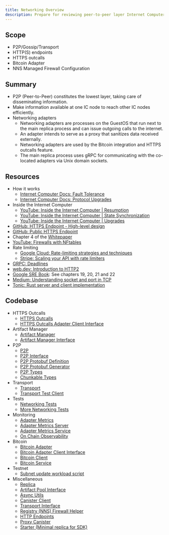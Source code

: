 ```yaml
---
title: Networking Overview
description: Prepare for reviewing peer-to-peer layer Internet Computer Protocol replica upgrades
---
```


## Scope

- P2P/Gossip/Transport
- HTTP(S) endpoints
- HTTPS outcalls
- Bitcoin Adapter
- NNS Managed Firewall Configuration

## Summary

- P2P (Peer-to-Peer) constitutes the lowest layer, taking care of disseminating information.
- Make information available at one IC node to reach other IC nodes efficiently.
- Networking adapters
  - Networking adapters are processes on the GuestOS that run next to the main replica process and can issue outgoing calls to the internet.
  - An adapter intends to serve as a proxy that sanitizes data received externally.
  - Networking adapters are used by the Bitcoin integration and HTTPS outcalls feature.
  - The main replica process uses gRPC for communicating with the co-located adapters via Unix domain sockets.

## Resources

- How it works
  - [Internet Computer Docs: Fault Tolerance](https://internetcomputer.org/how-it-works/fault-tolerance/)
  - [Internet Computer Docs: Protocol Upgrades](https://internetcomputer.org/how-it-works/upgrades/)
- Inside the Internet Computer
  - [YouTube: Inside the Internet Computer | Resumption](https://www.youtube.com/watch?v=H7HCqonSMFU)
  - [YouTube: Inside the Internet Computer | State Synchronization](https://www.youtube.com/watch?v=WaNJINjGleg)
  - [YouTube: Inside the Internet Computer | Upgrades](https://www.youtube.com/watch?v=mPjiO2bk2lI)
- [GitHub: HTTPS Endpoint - High-level design](https://github.com/dfinity/ic/tree/master/rs/http_endpoints)
- [GitHub: Public HTTPS Endpoint](https://github.com/dfinity/ic/tree/master/rs/http_endpoints/public)
- Chapter 4 of the [Whitepaper](https://internetcomputer.org/whitepaper.pdf)
- [YouTube: Firewalls with NFtables](https://www.youtube.com/watch?v=EGKhIljDPCw)
- Rate limiting
  - [Google Cloud: Rate-limiting strategies and techniques](https://cloud.google.com/architecture/rate-limiting-strategies-techniques)
  - [Stripe: Scaling your API with rate limiters](https://stripe.com/blog/rate-limiters)
- [GRPC: Deadlines](https://grpc.io/blog/deadlines/)
- [web.dev: Introduction to HTTP2](https://web.dev/performance-http2/)
- [Google SRE Book](https://sre.google/sre-book/table-of-contents/): See chapters 19, 20, 21 and 22
- [Medium: Understanding socket and port in TCP](https://medium.com/fantageek/understanding-socket-and-port-in-tcp-2213dc2e9b0c)
- [Tonic: Rust server and client implementation](https://docs.rs/tonic/latest/tonic/transport/index.html)

## Codebase

- HTTPS Outcalls
  - [HTTPS Outcalls](https://github.com/dfinity/ic/tree/master/rs/https_outcalls)
  - [HTTPS Outcalls Adapter Client Interface](https://github.com/dfinity/ic/tree/master/rs/interfaces/https_outcalls_adapter_client)
- Artifact Manager
  - [Artifact Manager](https://github.com/dfinity/ic/tree/master/rs/artifact_manager)
  - [Artifact Manager Interface](https://github.com/dfinity/ic/blob/master/rs/interfaces/src/artifact_manager.rs)
- P2P
  - [P2P](https://github.com/dfinity/ic/tree/master/rs/p2p)
  - [P2P Interface](https://github.com/dfinity/ic/tree/master/rs/interfaces/p2p)
  - [P2P Protobuf Definition](https://github.com/dfinity/ic/tree/master/rs/protobuf/def/p2p)
  - [P2P Protobuf Generator](https://github.com/dfinity/ic/tree/master/rs/protobuf/src/gen/p2p)
  - [P2P Types](https://github.com/dfinity/ic/blob/master/rs/types/types/src/p2p.rs)
  - [Chunkable Types](https://github.com/dfinity/ic/blob/master/rs/types/types/src/chunkable.rs)
- Transport
  - [Transport](https://github.com/dfinity/ic/tree/master/rs/transport)
  - [Transport Test Client](https://github.com/dfinity/ic/tree/master/rs/transport_test_client)
- Tests
  - [Networking Tests](https://github.com/dfinity/ic/tree/master/rs/tests/networking)
  - [More Networking Tests](https://github.com/dfinity/ic/tree/master/rs/tests/src/networking)
- Monitoring
  - [Adapter Metrics](https://github.com/dfinity/ic/tree/master/rs/monitoring/adapter_metrics)
  - [Adapter Metrics Server](https://github.com/dfinity/ic/tree/master/rs/monitoring/adapter_metrics_server)
  - [Adapter Metrics Service](https://github.com/dfinity/ic/tree/master/rs/monitoring/adapter_metrics_service)
  - [On Chain Observability](https://github.com/dfinity/ic/tree/master/rs/monitoring/onchain_observability)
- Bitcoin
  - [Bitcoin Adapter](https://github.com/dfinity/ic/tree/master/rs/bitcoin/adapter)
  - [Bitcoin Adapter Client Interface](https://github.com/dfinity/ic/tree/master/rs/interfaces/bitcoin_adapter_client)
  - [Bitcoin Client](https://github.com/dfinity/ic/tree/master/rs/bitcoin/client)
  - [Bitcoin Service](https://github.com/dfinity/ic/tree/master/rs/bitcoin/service)
- Testnet
  - [Subnet update workload script](https://github.com/dfinity/ic/blob/master/testnet/tests/scripts/subnet_update_workload.sh)
- Miscellaneous
  - [Replica](https://github.com/dfinity/ic/tree/master/rs/replica)
  - [Artifact Pool Interface](https://github.com/dfinity/ic/blob/master/rs/interfaces/src/artifact_pool.rs)
  - [Async Utils](https://github.com/dfinity/ic/tree/master/rs/async_utils)
  - [Canister Client](https://github.com/dfinity/ic/tree/master/rs/canister_client)
  - [Transport Interface](https://github.com/dfinity/ic/tree/master/rs/interfaces/transport)
  - [Registry (NNS) Firewall Helper](https://github.com/dfinity/ic/blob/master/rs/registry/helpers/src/firewall.rs)
  - [HTTP Endpoints](https://github.com/dfinity/ic/tree/master/rs/http_endpoints)
  - [Proxy Canister](https://github.com/dfinity/ic/tree/master/rs/rust_canisters/proxy_canister)
  - [Starter (Minimal replica for SDK)](https://github.com/dfinity/ic/tree/master/rs/starter)
